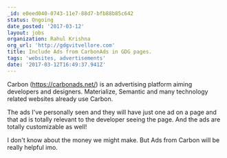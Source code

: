 ```yaml
---
_id: e0eed040-0743-11e7-88d7-bfb88b85c642
status: Ongoing
date_posted: '2017-03-12'
layout: jobs
organization: Rahul Krishna
org_url: 'http://gdgvitvellore.com'
title: Include Ads from CarbonAds in GDG pages.
tags: 'websites, advertisements'
date: '2017-03-12T16:49:37.941Z'
---
```

Carbon (https://carbonads.net/) is an advertising platform aiming developers and designers. Materialize, Semantic and many technology related websites already use Carbon. 

The ads I've personally seen and they will have just one ad on a page and that ad is totally relevant to the developer seeing the page. And the ads are totally customizable as well!

I don't know about the money we might make. But Ads from Carbon will be really helpful imo.
